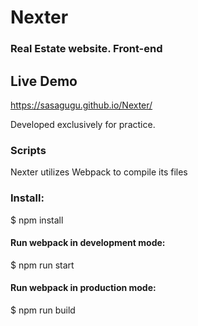 # Nexter
### Real Estate website. Front-end

## Live Demo
https://sasagugu.github.io/Nexter/

Developed exclusively for practice.

### Scripts
Nexter utilizes Webpack to compile its files

### Install:
$ npm install

#### Run webpack in development mode:
$ npm run start

#### Run webpack in production mode:
$ npm run build
